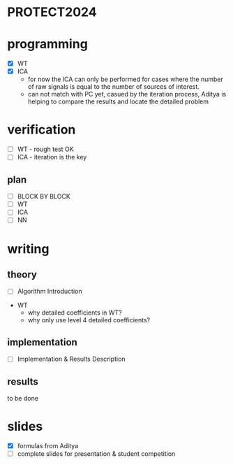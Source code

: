 # PROTECT2024

# programming
- [x] WT
- [x] ICA
  - for now the ICA can only be performed for cases where the number of raw signals is equal to the number of sources of interest.
  - can not match with PC yet, casued by the iteration process, Aditya is helping to compare the results and locate the detailed problem

# verification
- [ ] WT - rough test OK
- [ ] ICA - iteration is the key

## plan
- [ ] BLOCK BY BLOCK
- [ ] WT
- [ ] ICA
- [ ] NN

# writing
## theory
- [ ] Algorithm Introduction
- WT
  - why detailed coefficients in WT?
  - why only use level 4 detailed coefficients?


## implementation
- [ ] Implementation & Results Description

## results

to be done

# slides
- [x] formulas from Aditya
- [ ] complete slides for presentation & student competition